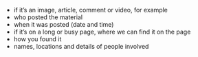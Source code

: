* if it’s an image, article, comment or video, for example
* who posted the material
* when it was posted (date and time)
* if it’s on a long or busy page, where we can find it on the page
* how you found it
* names, locations and details of people involved
